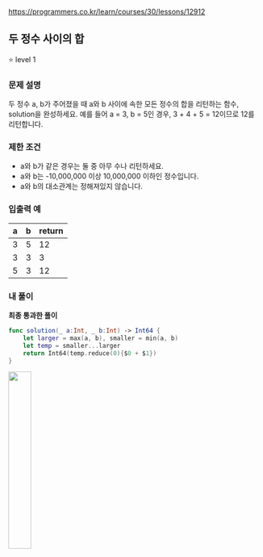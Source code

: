 https://programmers.co.kr/learn/courses/30/lessons/12912



## 두 정수 사이의 합

⭐️ level 1

### 문제 설명

두 정수 a, b가 주어졌을 때 a와 b 사이에 속한 모든 정수의 합을 리턴하는 함수, solution을 완성하세요.
예를 들어 a = 3, b = 5인 경우, 3 + 4 + 5 = 12이므로 12를 리턴합니다.

### 제한 조건

- a와 b가 같은 경우는 둘 중 아무 수나 리턴하세요.
- a와 b는 -10,000,000 이상 10,000,000 이하인 정수입니다.
- a와 b의 대소관계는 정해져있지 않습니다.

### 입출력 예

| a | b | return     |
| ----- | ------ | ------ |
| 3 | 5 | 12 |
| 3 | 3 | 3 |
| 5 | 3 | 12 |

### 내 풀이

**최종 통과한 풀이**

```swift
func solution(_ a:Int, _ b:Int) -> Int64 {
    let larger = max(a, b), smaller = min(a, b)
    let temp = smaller...larger
    return Int64(temp.reduce(0){$0 + $1})
}
```

<img src= "https://user-images.githubusercontent.com/52783516/115136174-fe5ce880-a058-11eb-8eff-16071ea8493f.png" width ="30%;" />
